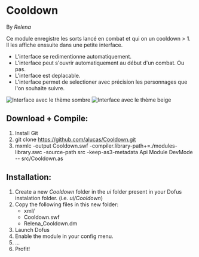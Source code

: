 Cooldown
=========

By *Relena* 

Ce module enregistre les sorts lancé en combat et qui on un cooldown > 1. Il les affiche enssuite dans une petite interface.

* L'interface se redimentionne automatiquement.
* L'interface peut s'ouvrir automatiquement au début d'un combat. Ou pas.
* L'interface est deplacable.
* L'interface permet de selectioner avec précision les personnages que l'on souhaite suivre.

![Interface avec le thème sombre](http://imageshack.us/a/img856/3005/srr0.png "Interface avec le thème sombre")
![Interface avec le thème beige](http://imageshack.us/a/img163/8457/rhb5.png "Interface avec le thème beige")

Download + Compile:
-------------------

1. Install Git
2. git clone https://github.com/alucas/Cooldown.git
3. mxmlc -output Cooldown.swf -compiler.library-path+=./modules-library.swc -source-path src -keep-as3-metadata Api Module DevMode -- src/Cooldown.as

Installation:
-------------

1. Create a new *Cooldown* folder in the *ui* folder present in your Dofus instalation folder. (i.e. *ui/Cooldown*)
2. Copy the following files in this new folder:
    * xml/
    * Cooldown.swf
    * Relena_Cooldown.dm
3. Launch Dofus
4. Enable the module in your config menu.
5. ...
6. Profit!
